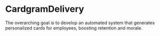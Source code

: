 # CardgramDelivery
The overarching goal is to develop an automated system that generates personalized cards for employees, boosting retention and morale.
